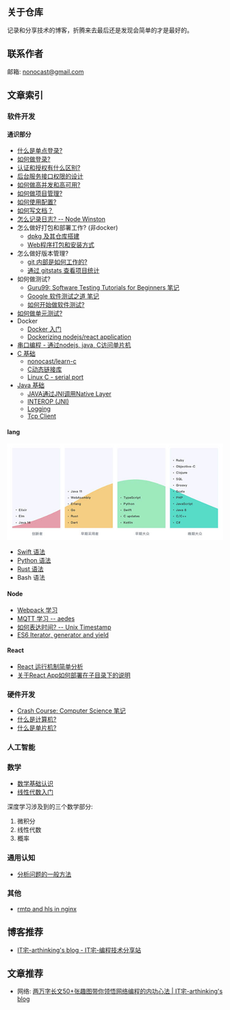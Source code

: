 ## 关于仓库

记录和分享技术的博客，折腾来去最后还是发现会简单的才是最好的。

## 联系作者

邮箱: nonocast@gmail.com

## 文章索引

### 软件开发

#### 通识部分

- [什么是单点登录?](https://github.com/nonocast/me/issues/2)
- [如何做登录?](https://github.com/nonocast/me/issues/62)
- [认证和授权有什么区别?](https://github.com/nonocast/me/issues/3)
- [后台服务接口权限的设计](https://github.com/nonocast/me/issues/44)
- [如何做高并发和高可用?](https://github.com/nonocast/me/issues/63)
- [如何做项目管理?](https://github.com/nonocast/me/issues/13)
- [如何使用配置?](https://github.com/nonocast/me/issues/14)
- [如何写文档？](https://github.com/nonocast/me/issues/9)
- [怎么记录日志? -- Node Winston](https://github.com/nonocast/me/issues/10)
- 怎么做好打包和部署工作? (非docker)
  - [dpkg 及其仓库搭建](https://github.com/nonocast/me/issues/78)
  - [Web程序打包和安装方式](https://github.com/nonocast/me/issues/77)
- 怎么做好版本管理?
  - [git 内部是如何工作的?](https://github.com/nonocast/me/issues/7)
  - [通过 gitstats 查看项目统计](https://github.com/nonocast/me/issues/6)
- 如何做测试?
  - [Guru99: Software Testing Tutorials for Beginners 笔记](https://github.com/nonocast/me/issues/24)
  - [Google 软件测试之道 笔记](https://github.com/nonocast/me/issues/28)
  - [如何开始做软件测试?](https://github.com/nonocast/me/issues/26)
- [如何做单元测试?](https://github.com/nonocast/jiker-tdd-campus)
- Docker
  - [Docker 入门](https://github.com/nonocast/me/issues/74)
  - [Dockerizing nodejs/react application](https://github.com/nonocast/me/issues/76)
- [串口编程 - 通过nodejs, java, C访问单片机](https://github.com/nonocast/mcs-serial-port)
- [C 基础](https://github.com/nonocast/me/issues/20)
  - [nonocast/learn-c](https://github.com/nonocast/learn-c)
  - [C动态链接库](https://github.com/nonocast/me/issues/45)
  - [Linux C - serial port](https://github.com/nonocast/me/issues/47)
- [Java 基础](https://github.com/nonocast/hello-java)
  - [JAVA通过JNI调用Native Layer](https://github.com/nonocast/me/issues/46)
  - [INTEROP (JNI)](https://github.com/nonocast/hello-java/blob/master/INTEROP.md)
  - [Logging](https://github.com/nonocast/hello-java/blob/master/LOGGING.md)
  - [Tcp Client](https://github.com/nonocast/hello-java/blob/master/SOCKET.md)

#### lang

![](https://github.com/nonocast/me/blob/master/images/langs.jpg?raw=true)

- [Swift 语法](https://github.com/nonocast/me/issues/72)
- [Python 语法](https://github.com/nonocast/me/issues/140)
- [Rust 语法](https://github.com/nonocast/me/issues/139)
- Bash 语法

#### Node

- [Webpack 学习](https://github.com/nonocast/me/issues/22)
- [MQTT 学习 -- aedes](https://github.com/nonocast/me/issues/23)
- [如何表达时间? -- Unix Timestamp](https://github.com/nonocast/me/issues/8)
- [ES6 Iterator, generator and yield](https://github.com/nonocast/me/issues/35)

#### React

- [React 运行机制简单分析](https://github.com/nonocast/me/issues/21)
- [关于React App如何部署在子目录下的说明](https://github.com/nonocast/me/issues/29)

### 硬件开发

- [Crash Course: Computer Science 笔记](https://github.com/nonocast/me/issues/25)
- [什么是计算机?](https://github.com/nonocast/me/issues/16)
- [什么是单片机?](https://github.com/nonocast/me/issues/17)

### 人工智能

### 数学

- [数学基础认识](https://github.com/nonocast/me/issues/18)
- [线性代数入门](https://github.com/nonocast/me/issues/19)

深度学习涉及到的三个数学部分:
1. 微积分
2. 线性代数
3. 概率

### 通用认知

- [分析问题的一般方法](https://github.com/nonocast/me/issues/119)

### 其他

- [rmtp and hls in nginx](https://github.com/nonocast/me/issues/30)

## 博客推荐

- [IT宅-arthinking's blog - IT宅-编程技术分享站](https://www.itzhai.com)

## 文章推荐

- 网络: [两万字长文50+张趣图带你领悟网络编程的内功心法 | IT宅-arthinking's blog](https://www.itzhai.com/articles/comprehend-the-underlying-principles-of-network-programming.html)
